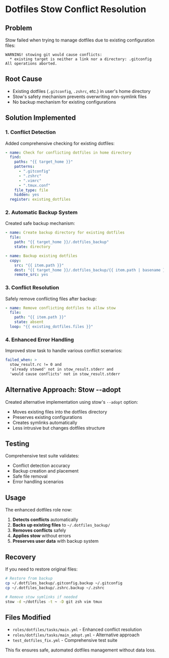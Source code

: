# Dotfiles Stow Conflict Resolution

## Problem
Stow failed when trying to manage dotfiles due to existing configuration files:
```
WARNING! stowing git would cause conflicts:
  * existing target is neither a link nor a directory: .gitconfig
All operations aborted.
```

## Root Cause
- Existing dotfiles (`.gitconfig`, `.zshrc`, etc.) in user's home directory
- Stow's safety mechanism prevents overwriting non-symlink files
- No backup mechanism for existing configurations

## Solution Implemented

### 1. Conflict Detection
Added comprehensive checking for existing dotfiles:
```yaml
- name: Check for conflicting dotfiles in home directory
  find:
    paths: "{{ target_home }}"
    patterns:
      - ".gitconfig"
      - ".zshrc"
      - ".vimrc"
      - ".tmux.conf"
    file_type: file
    hidden: yes
  register: existing_dotfiles
```

### 2. Automatic Backup System
Created safe backup mechanism:
```yaml
- name: Create backup directory for existing dotfiles
  file:
    path: "{{ target_home }}/.dotfiles_backup"
    state: directory

- name: Backup existing dotfiles
  copy:
    src: "{{ item.path }}"
    dest: "{{ target_home }}/.dotfiles_backup/{{ item.path | basename }}.backup"
    remote_src: yes
```

### 3. Conflict Resolution
Safely remove conflicting files after backup:
```yaml
- name: Remove conflicting dotfiles to allow stow
  file:
    path: "{{ item.path }}"
    state: absent
  loop: "{{ existing_dotfiles.files }}"
```

### 4. Enhanced Error Handling
Improved stow task to handle various conflict scenarios:
```yaml
failed_when: >
  stow_result.rc != 0 and 
  'already stowed' not in stow_result.stderr and 
  'would cause conflicts' not in stow_result.stderr
```

## Alternative Approach: Stow --adopt

Created alternative implementation using stow's `--adopt` option:
- Moves existing files into the dotfiles directory
- Preserves existing configurations
- Creates symlinks automatically
- Less intrusive but changes dotfiles structure

## Testing

Comprehensive test suite validates:
- Conflict detection accuracy
- Backup creation and placement
- Safe file removal
- Error handling scenarios

## Usage

The enhanced dotfiles role now:
1. **Detects conflicts** automatically
2. **Backs up existing files** to `~/.dotfiles_backup/`
3. **Removes conflicts** safely
4. **Applies stow** without errors
5. **Preserves user data** with backup system

## Recovery

If you need to restore original files:
```bash
# Restore from backup
cp ~/.dotfiles_backup/.gitconfig.backup ~/.gitconfig
cp ~/.dotfiles_backup/.zshrc.backup ~/.zshrc

# Remove stow symlinks if needed
stow -d ~/dotfiles -t ~ -D git zsh vim tmux
```

## Files Modified
- `roles/dotfiles/tasks/main.yml` - Enhanced conflict resolution
- `roles/dotfiles/tasks/main_adopt.yml` - Alternative approach
- `test_dotfiles_fix.yml` - Comprehensive test suite

This fix ensures safe, automated dotfiles management without data loss.